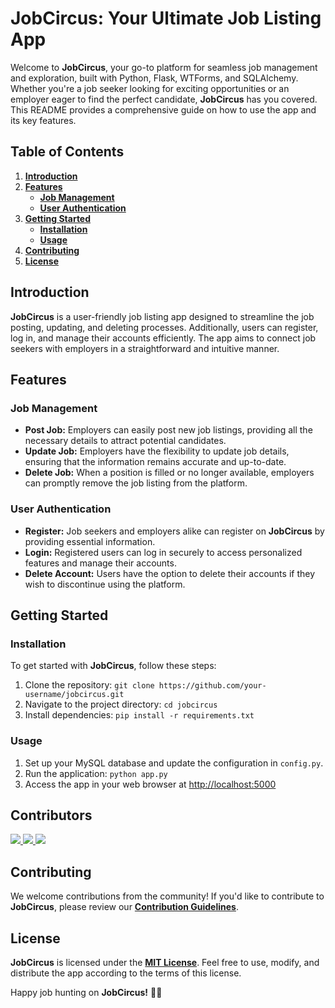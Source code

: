 # **JobCircus: Your Ultimate Job Listing App**

Welcome to **JobCircus**, your go-to platform for seamless job management and exploration, built with Python, Flask, WTForms, and SQLAlchemy. Whether you're a job seeker looking for exciting opportunities or an employer eager to find the perfect candidate, **JobCircus** has you covered. This README provides a comprehensive guide on how to use the app and its key features.

## **Table of Contents**
1. [**Introduction**](#introduction)
2. [**Features**](#features)
   - [**Job Management**](#job-management)
   - [**User Authentication**](#user-authentication)
3. [**Getting Started**](#getting-started)
   - [**Installation**](#installation)
   - [**Usage**](#usage)
4. [**Contributing**](#contributing)
5. [**License**](#license)

## **Introduction**
**JobCircus** is a user-friendly job listing app designed to streamline the job posting, updating, and deleting processes. Additionally, users can register, log in, and manage their accounts efficiently. The app aims to connect job seekers with employers in a straightforward and intuitive manner.

## **Features**

### **Job Management**
- **Post Job:** Employers can easily post new job listings, providing all the necessary details to attract potential candidates.
- **Update Job:** Employers have the flexibility to update job details, ensuring that the information remains accurate and up-to-date.
- **Delete Job:** When a position is filled or no longer available, employers can promptly remove the job listing from the platform.

### **User Authentication**
- **Register:** Job seekers and employers alike can register on **JobCircus** by providing essential information.
- **Login:** Registered users can log in securely to access personalized features and manage their accounts.
- **Delete Account:** Users have the option to delete their accounts if they wish to discontinue using the platform.

## **Getting Started**

### **Installation**
To get started with **JobCircus**, follow these steps:

1. Clone the repository: `git clone https://github.com/your-username/jobcircus.git`
2. Navigate to the project directory: `cd jobcircus`
3. Install dependencies: `pip install -r requirements.txt`

### **Usage**
1. Set up your MySQL database and update the configuration in `config.py`.
2. Run the application: `python app.py`
3. Access the app in your web browser at [http://localhost:5000](http://localhost:5000)

## **Contributors**
<a href="https://github.com/khingz">
  <img src="https://github.com/khingz.png?size=50">
</a>
<a href="https://github.com/ama-dii">
  <img src="https://github.com/theenduranceA.png?size=50">
</a>
<a href="https://github.com/ama-dii">
  <img src="https://github.com/Thorbie010.png?size=10">
</a>

## **Contributing**
We welcome contributions from the community! If you'd like to contribute to **JobCircus**, please review our [**Contribution Guidelines**](CONTRIBUTING.md).

## **License**
**JobCircus** is licensed under the [**MIT License**](LICENSE). Feel free to use, modify, and distribute the app according to the terms of this license.

Happy job hunting on **JobCircus!** 🎪🎉
